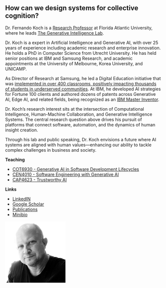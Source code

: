 

<div class="intro-section">
<div class="text-content">
<h2>How can we design systems for collective cognition?</h2>
<p>Dr. Fernando Koch is a <a href="https://www.fau.edu/engineering/directory/faculty/koch/">Research Professor</a> at Florida Atlantic University, where he leads <a href="http://www.generativeintelligencelab.ai">The Generative Intelligence Lab</a>.</p>
<p>Dr. Koch is a expert  in Artificial Intelligence and Generative AI, with over 25 years of experience including academic research and enterprise innovation. He holds a PhD in Computer Science from Utrecht University. He has held senior positions at IBM and Samsung Research, and academic appointments at the University of Melbourne, Korea University, and UNICAMP.</p>
<p>As Director of Research at Samsung, he led a Digital Education initiative that was <a href="https://vimeo.com/355487809">implemented in over 400 classrooms, positively impacting thousands of students in underserved communities</a>. At IBM, he developed AI strategies for Fortune 100 clients and authored dozens of patents across Generative AI, Edge AI, and related fields, being recognized as an <a href="https://www.ibm.com/training/badge/master-inventor.1">IBM Master Inventor</a>.</p> 
<p>Dr. Koch’s research interest sits at the intersection of Computational Intelligence, Human-Machine Collaboration, and Generative Intelligence Systems. The central research question above drives his pursuit of platforms that connect software, automation, and the dynamics of human insight creation.</p>
<p>Through his lab and public speaking, Dr. Koch envisions a future where AI systems are aligned with human values—enhancing our ability to tackle complex challenges in business and society.</p>
<p><strong>Teaching</strong></p>
<ul>
<li><a href="https://fau.simplesyllabus.com/doc/em80vs56l/Fall-2025-1-Full-Term-COT-6930-004-Topics-in-Computer-Science?mode=view">COT6930 - Generative AI in Software Development Lifecycles</a></li>
<li><a href="https://fau.simplesyllabus.com/doc/yolipf0x2/Spring-2025-1-Full-Term-CEN-4010-001-Prin-Software-Engineering?mode=view">CEN4010 - Software Engineering with Generative AI</a></li>
<li><a href="https://www.fau.edu/engineering/eecs/pdf/syllabus-trustworthy-artificial-intelligence-fall-2024.pdf">CAP4623 - Trustworthy AI</a></li>
</ul>
<p><strong>Links</strong></p>
<ul>
<li><a href="https://www.linkedin.com/in/fkoch/">LinkedIN</a></li>
<li><a href="https://scholar.google.com/...">Google Scholar</a></li>
<li><a href="./publications.html">Publications</a></li>
<li><a href="./minibio.html">Minibio</a></li>
</ul>
</div>
<div class="image-content">
<img src="./images/fkoch-headshot.png" />
</div>
</div>